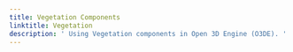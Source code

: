 ```yaml
---
title: Vegetation Components
linktitle: Vegetation
description: ' Using Vegetation components in Open 3D Engine (O3DE). '
---
```

